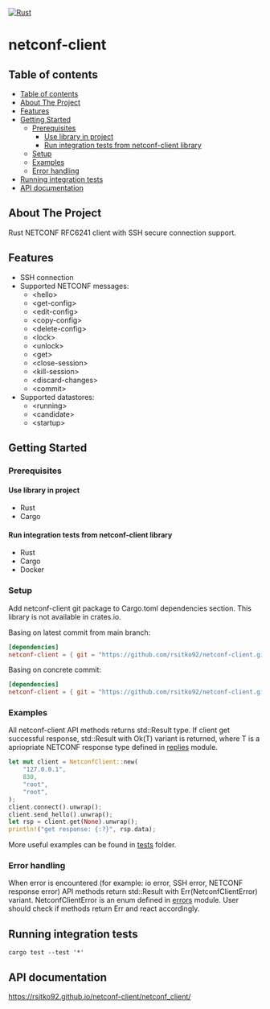 [![Rust](https://github.com/rsitko92/netconf-client/actions/workflows/rust.yml/badge.svg?branch=main)](https://github.com/rsitko92/netconf-client/actions/workflows/rust.yml)

<!-- omit in toc -->
# netconf-client

## Table of contents
- [Table of contents](#table-of-contents)
- [About The Project](#about-the-project)
- [Features](#features)
- [Getting Started](#getting-started)
  - [Prerequisites](#prerequisites)
    - [Use library in project](#use-library-in-project)
    - [Run integration tests from netconf-client library](#run-integration-tests-from-netconf-client-library)
  - [Setup](#setup)
  - [Examples](#examples)
  - [Error handling](#error-handling)
- [Running integration tests](#running-integration-tests)
- [API documentation](#api-documentation)

## About The Project
Rust NETCONF RFC6241 client with SSH secure connection support.

## Features
- SSH connection
- Supported NETCONF messages:
  - \<hello>
  - \<get-config>
  - \<edit-config>
  - \<copy-config>
  - \<delete-config>
  - \<lock>
  - \<unlock>
  - \<get>
  - \<close-session>
  - \<kill-session>
  - \<discard-changes>
  - \<commit>
- Supported datastores:
  - \<running>
  - \<candidate>
  - \<startup>

## Getting Started

### Prerequisites
#### Use library in project
- Rust
- Cargo
#### Run integration tests from netconf-client library
- Rust
- Cargo
- Docker

### Setup
Add netconf-client git package to Cargo.toml dependencies section. This library is not available in crates.io.

Basing on latest commit from main branch:
```toml
[dependencies]
netconf-client = { git = "https://github.com/rsitko92/netconf-client.git" }
```

Basing on concrete commit:
```toml
[dependencies]
netconf-client = { git = "https://github.com/rsitko92/netconf-client.git", rev = "3f63491" }
```

### Examples

All netconf-client API methods returns std::Result type. If client get successful response, std::Result with Ok(T) variant is returned, where T is a apriopriate NETCONF response type defined in [replies](src/models/replies.rs) module.

```rust
let mut client = NetconfClient::new(
    "127.0.0.1",
    830,
    "root",
    "root",
);
client.connect().unwrap();
client.send_hello().unwrap();
let rsp = client.get(None).unwrap();
println!("get response: {:?}", rsp.data);
```

More useful examples can be found in [tests](tests) folder.

### Error handling
When error is encountered (for example: io error, SSH error, NETCONF response error) API methods return std::Result with Err(NetconfClientError) variant. NetconfClientError is an enum defined in [errors](src/errors.rs) module. User should check if methods return Err and react accordingly.

## Running integration tests
```shell
cargo test --test '*'
```


## API documentation
https://rsitko92.github.io/netconf-client/netconf_client/
